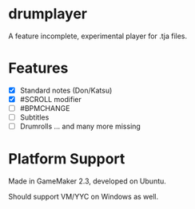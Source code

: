 # drumplayer

A feature incomplete, experimental player for .tja files.

# Features
- [x] Standard notes (Don/Katsu)
- [x] #SCROLL modifier
- [ ] #BPMCHANGE
- [ ] Subtitles
- [ ] Drumrolls
... and many more missing

# Platform Support
Made in GameMaker 2.3, developed on Ubuntu.

Should support VM/YYC on Windows as well.
